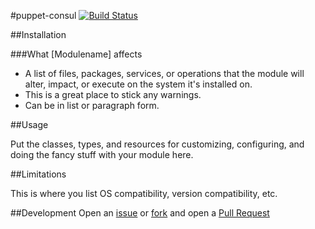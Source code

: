 #puppet-consul
[![Build Status](https://travis-ci.org/solarkennedy/puppet-consul.png)](https://travis-ci.org/solarkennedy/puppet-consul)

##Installation

###What [Modulename] affects

* A list of files, packages, services, or operations that the module will alter, impact, or execute on the system it's installed on.
* This is a great place to stick any warnings.
* Can be in list or paragraph form. 

##Usage

Put the classes, types, and resources for customizing, configuring, and doing the fancy stuff with your module here. 

##Limitations

This is where you list OS compatibility, version compatibility, etc.

##Development
Open an [issue](https://github.com/solarkennedy/puppet-consul/issues) or 
[fork](https://github.com/solarkennedy/puppet-consul/fork) and open a 
[Pull Request](https://github.com/solarkennedy/puppet-consul/pulls)

